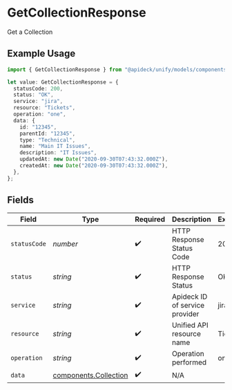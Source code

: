 # GetCollectionResponse

Get a Collection

## Example Usage

```typescript
import { GetCollectionResponse } from "@apideck/unify/models/components";

let value: GetCollectionResponse = {
  statusCode: 200,
  status: "OK",
  service: "jira",
  resource: "Tickets",
  operation: "one",
  data: {
    id: "12345",
    parentId: "12345",
    type: "Technical",
    name: "Main IT Issues",
    description: "IT Issues",
    updatedAt: new Date("2020-09-30T07:43:32.000Z"),
    createdAt: new Date("2020-09-30T07:43:32.000Z"),
  },
};
```

## Fields

| Field                                                          | Type                                                           | Required                                                       | Description                                                    | Example                                                        |
| -------------------------------------------------------------- | -------------------------------------------------------------- | -------------------------------------------------------------- | -------------------------------------------------------------- | -------------------------------------------------------------- |
| `statusCode`                                                   | *number*                                                       | :heavy_check_mark:                                             | HTTP Response Status Code                                      | 200                                                            |
| `status`                                                       | *string*                                                       | :heavy_check_mark:                                             | HTTP Response Status                                           | OK                                                             |
| `service`                                                      | *string*                                                       | :heavy_check_mark:                                             | Apideck ID of service provider                                 | jira                                                           |
| `resource`                                                     | *string*                                                       | :heavy_check_mark:                                             | Unified API resource name                                      | Tickets                                                        |
| `operation`                                                    | *string*                                                       | :heavy_check_mark:                                             | Operation performed                                            | one                                                            |
| `data`                                                         | [components.Collection](../../models/components/collection.md) | :heavy_check_mark:                                             | N/A                                                            |                                                                |